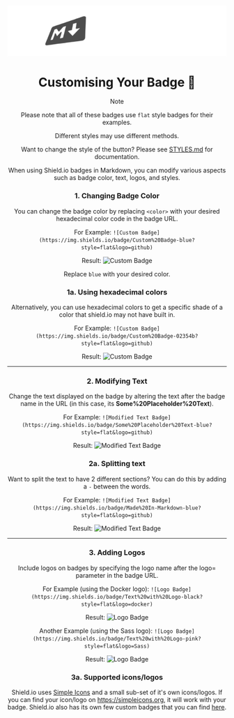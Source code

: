 <div align="center">

![logo](assets/md-badges.png)

# Customising Your Badge 🎨

> [!NOTE]
> Please note that all of these badges use `flat` style badges for their examples.
>
> Different styles may use different methods.
>
> Want to change the style of the button? Please see [STYLES.md](STYLES.md) for documentation.


When using Shield.io badges in Markdown, you can modify various aspects such as badge color, text, logos, and styles.

### 1. Changing Badge Color

You can change the badge color by replacing `<color>` with your desired hexadecimal color code in the badge URL.

For Example: `![Custom Badge](https://img.shields.io/badge/Custom%20Badge-blue?style=flat&logo=github)`

Result: ![Custom Badge](https://img.shields.io/badge/Custom%20Badge-blue?style=flat&logo=github)

Replace `blue` with your desired color. 

### 1a. Using hexadecimal colors

Alternatively, you can use hexadecimal colors to get a specific shade of a color that shield.io may not have built in. 

For Example: `![Custom Badge](https://img.shields.io/badge/Custom%20Badge-02354b?style=flat&logo=github)`

Result: ![Custom Badge](https://img.shields.io/badge/Custom%20Badge-02354b?style=flat&logo=github)

---

### 2. Modifying Text

Change the text displayed on the badge by altering the text after the badge name in the URL (in this case, its **Some%20Placeholder%20Text**).

For Example: `![Modified Text Badge](https://img.shields.io/badge/Some%20Placeholder%20Text-blue?style=flat&logo=github)`

Result: ![Modified Text Badge](https://img.shields.io/badge/Some%20Placeholder%20Text-blue?style=flat&logo=github)

### 2a. Splitting text

Want to split the text to have 2 different sections? You can do this by adding a `-` between the words.

For Example: `![Modified Text Badge](https://img.shields.io/badge/Made%20In-Markdown-blue?style=flat&logo=github)`

Result: ![Modified Text Badge](https://img.shields.io/badge/Made%20In-Markdown-blue?style=flat&logo=github)

---
### 3. Adding Logos
Include logos on badges by specifying the logo name after the logo= parameter in the badge URL.

For Example (using the Docker logo): `![Logo Badge](https://img.shields.io/badge/Text%20with%20Logo-black?style=flat&logo=docker)`

Result: ![Logo Badge](https://img.shields.io/badge/Text%20with%20Logo-black?style=flat&logo=docker)

Another Example (using the Sass logo): `![Logo Badge](https://img.shields.io/badge/Text%20with%20Logo-pink?style=flat&logo=Sass)`

Result: ![Logo Badge](https://img.shields.io/badge/Text%20with%20Logo-pink?style=flat&logo=Sass)

### 3a. Supported icons/logos

Shield.io uses [Simple Icons](https://github.com/simple-icons/simple-icons) and a small sub-set of it's own icons/logos. If you can find your icon/logo on https://simpleicons.org, it will work with your badge. Shield.io also has its own few custom badges that you can find [here](https://github.com/badges/shields/tree/6e803367e0f3c8e0cc4196a700af37fac1629f4d/logo).